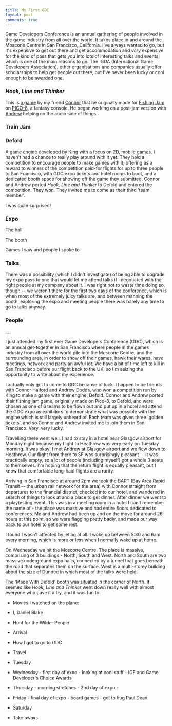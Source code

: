 ```yaml
---
title: My First GDC
layout: post
comments: true
---
```


Game Developers Conference is an annual gathering of people involved in the game industry from all over the world. It takes place in and around the Moscone Centre in San Francisco, California. I've always wanted to go, but it's expensive to get out there and get accommodation and *very* expensive for the kind of pass that gets you into lots of interesting talks and events, which is one of the main reasons to go. The IGDA (International Game Developers Association), other organisations and companies usually offer scholarships to help get people out there, but I've never been lucky or cool enough to be awarded one.

### *Hook, Line and Thinker*

This is [a game](https://rhythmlynx.itch.io/hook-line-and-thinker) by my friend [Connor](https://twitter.com/rhythm_lynx) that he originally made for [Fishing Jam](https://itch.io/jam/fishing-jam-2) on [PICO-8](http://www.lexaloffle.com/pico-8.php), a fantasy console. He began working on a post-jam version with [Andrew](https://twitter.com/Doddsy91) helping on the audio side of things.

### Train Jam

### Defold

A [game engine](http://www.defold.com/) developed by [King](https://king.com/) with a focus on 2D, mobile games. I haven't had a chance to really play around with it yet. They held a competition to encourage people to make games with it, offering as a reward to winners of the competition paid-for flights for up to three people to San Francisco, with GDC expo tickets and hotel rooms to boot, and a dedicated booth space for showing off the game they submitted. Connor and Andrew ported *Hook, Line and Thinker* to Defold and entered the competition. They won. They invited me to come as their third 'team member'.

I was quite surprised!

### Expo

The hall

The booth

Games I saw and people I spoke to

### Talks

There was a possibility (which I didn't investigate) of being able to upgrade my expo pass to one that would let me attend talks if I negotiated with the right people at my company about it. I was right not to waste time doing so, though -- we weren't there for the first two days of the conference, which is when most of the extremely juicy talks are, and between manning the booth, exploring the expo and meeting people there was barely any time to go to talks anyway.

### People


....

I just attended my first ever Game Developers Conference (GDC), which is an annual get-together in San Francisco where people in the games industry from all over the world pile into the Moscone Centre, and the surrounding area, in order to show off their games, hawk their wares, have meetings, network and party an awful lot. We have a bit of time left to kill in San Francisco before our flight back to the UK, so I'm seizing the opportunity to write about my experience.

I actually only got to come to GDC because of luck. I happen to be friends with Connor Halford and Andrew Dodds, who won a competition run by King to make a game with their engine, Defold. Connor and Andrew ported their fishing jam game, originally made on Pico-8, to Defold, and were chosen as one of 6 teams to be flown out and put up in a hotel and attend the GDC expo as exhibitors to demonstrate what was possible with the engine which is still largely unheard of. Each team was given three 'golden tickets', and so Connor and Andrew invited me to join them in San Francisco. Very, very lucky.

Travelling there went well. I had to stay in a hotel near Glasgow airport for Monday night because my flight to Heathrow was very early on Tuesday morning. It was okay! I met Andrew at Glasgow airport and we flew down to Heathrow. Our flight from there to SF was surprisingly pleasant -- it was practically empty, so a lot of people (including myself) got a whole 3 seats to themselves. I'm hoping that the return flight is equally pleasant, but I know that comfortable long-haul flights are a rarity.

Arriving in San Francisco at around 2pm we took the BART (Bay Area Rapid Transit -- the urban rail network for the area) with Connor straight from departures to the financial district, checked into our hotel, and wandered in search of things to look at and a place to get dinner. After dinner we went to a playtesting event. This was in a meeting room in a hotel I can't remember the name of - the place was massive and had entire floors dedicated to conferences. Me and Andrew had been up and on the move for around 26 hours at this point, so we were flagging pretty badly, and made our way back to our hotel to get some rest.

I found I wasn't affected by jetlag at all. I woke up between 5:30 and 6am every morning, which is more or less when I normally wake up at home.

On Wednesday we hit the Moscone Centre. The place is massive, comprising of 3 buildings - North, South and West. North and South are two massive underground expo halls, connected by a tunnel that goes beneath the road that separates them on the surface. West is a multi-storey building about the size of Dundee in which most of the talks were held.

The 'Made With Defold' booth was situated in the corner of North. It seemed like *Hook, Line and Thinker* went down really well with almost everyone who gave it a try, and it was fun to  

- Movies I watched on the plane:
 - I, Daniel Blake
 - Hunt for the Wilder People
 - Arrival

- How I got to go to GDC
- Travel
- Tuesday
- Wednesday - first day of expo - looking at cool stuff - IGF and Game Developer's Choice Awards
- Thursday - morning stretches - 2nd day of expo -
- Friday - final day of expo - board games - got to hug Paul Dean
- Saturday
- Take aways
